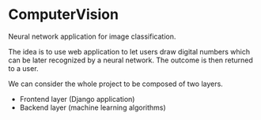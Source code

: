 # ComputerVision
Neural network application for image classification. 

The idea is to use web application to let users draw digital numbers which can be later 
recognized by a neural network. The outcome is then returned to a user.

We can consider the whole project to be composed of two layers. 
- Frontend layer (Django application)
- Backend layer (machine learning algorithms)

